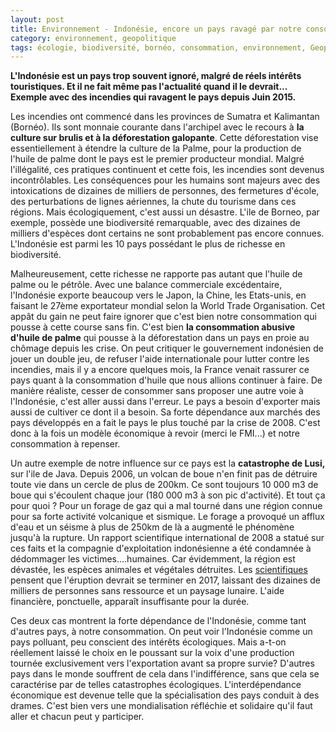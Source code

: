 ```yaml
---
layout: post
title: Environnement - Indonésie, encore un pays ravagé par notre consommation
category: environnement, geopolitique
tags: écologie, biodiversité, bornéo, consommation, environnement, Geopolitique, huile de palme, indonésie, java, pétrole, 
---
```

**L'Indonésie est un pays trop souvent ignoré, malgré de réels intérêts touristiques. Et il ne fait même pas l'actualité quand il le devrait... Exemple avec des incendies qui ravagent le pays depuis Juin 2015.**

Les incendies ont commencé dans les provinces de Sumatra et Kalimantan (Bornéo). Ils sont monnaie courante dans l'archipel avec le recours à **la culture sur brulis et à la déforestation galopante**. Cette déforestation vise essentiellement à étendre la culture de la Palme, pour la production de l'huile de palme dont le pays est le premier producteur mondial. Malgré l'illégalité, ces pratiques continuent et cette fois, les incendies sont devenus incontrôlables. Les conséquences pour les humains sont majeurs avec des intoxications de dizaines de milliers de personnes, des fermetures d'école, des perturbations de lignes aériennes, la chute du tourisme dans ces régions. Mais écologiquement, c'est aussi un désastre. L'ile de Borneo, par exemple, possède une biodiversité remarquable, avec des dizaines de milliers d'espèces dont certains ne sont probablement pas encore connues. L'Indonésie est parmi les 10 pays possédant le plus de richesse en biodiversité.

Malheureusement, cette richesse ne rapporte pas autant que l'huile de palme ou le pétrôle. Avec une balance commerciale excédentaire, l'Indonésie exporte beaucoup vers le Japon, la Chine, les Etats-unis, en faisant le 27ème exportateur mondial selon la World Trade Organisation. Cet appât du gain ne peut faire ignorer que c'est bien notre consommation qui pousse à cette course sans fin. C'est bien **la consommation abusive d'huile de palme** qui pousse à la déforestation dans un pays en proie au chômage depuis les crise. On peut critiquer le gouvernement indonésien de jouer un double jeu, de refuser l'aide internationale pour lutter contre les incendies, mais il y a encore quelques mois, la France venait rassurer ce pays quant à la consommation d'huile que nous allions continuer à faire. De manière réaliste, cesser de consommer sans proposer une autre voie à l'Indonésie, c'est aller aussi dans l'erreur. Le pays a besoin d'exporter mais aussi de cultiver ce dont il a besoin. Sa forte dépendance aux marchés des pays développés en a fait le pays le plus touché par la crise de 2008. C'est donc à la fois un modèle économique à revoir (merci le FMI...) et notre consommation à repenser.

Un autre exemple de notre influence sur ce pays est la **catastrophe de Lusi,** sur l'ile de Java. Depuis 2006, un volcan de boue n'en finit pas de détruire toute vie dans un cercle de plus de 200km. Ce sont toujours 10 000 m3 de boue qui s'écoulent chaque jour (180 000 m3 à son pic d'activité). Et tout ça pour quoi ? Pour un forage de gaz qui a mal tourné dans une région connue pour sa forte activité volcanique et sismique. Le forage a provoqué un afflux d'eau et un séisme à plus de 250km de là a augmenté le phénomène jusqu'à la rupture. Un rapport scientifique international de 2008 a statué sur ces faits et la compagnie d'exploitation indonésienne a été condamnée à dédommager les victimes....humaines. Car évidemment, la région est dévastée, les espèces animales et végétales détruites. Les <a href="http://www.bbc.com/news/science-environment-25188259">scientifiques</a> pensent que l'éruption devrait se terminer en 2017, laissant des dizaines de milliers de personnes sans ressource et un paysage lunaire. L'aide financière, ponctuelle, apparaît insuffisante pour la durée.

Ces deux cas montrent la forte dépendance de l'Indonésie, comme tant d'autres pays, à notre consommation. On peut voir l'Indonésie comme un pays polluant, peu conscient des intérêts écologiques. Mais a-t-on réellement laissé le choix en le poussant sur la voix d'une production tournée exclusivement vers l'exportation avant sa propre survie? D'autres pays dans le monde souffrent de cela dans l'indifférence, sans que cela se caractérise par de telles catastrophes écologiques. L'interdépendance économique est devenue telle que la spécialisation des pays conduit à des drames. C'est bien vers une mondialisation réfléchie et solidaire qu'il faut aller et chacun peut y participer.
